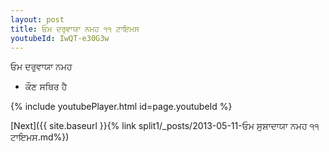 ```yaml
---
layout: post
title: ਓਮ ਦਰੁਵਾਯਾ ਨਮਹ ੧੧ ਟਾਇਮਸ
youtubeId: IwQT-e30G3w
---
```

 
 
 ਓਮ ਦਰੁਵਾਯਾ ਨਮਹ  
 
 -  ਕੌਣ ਸਥਿਰ ਹੈ 
 
  
 
  
 
 
 
 
 
 


{% include youtubePlayer.html id=page.youtubeId %}
 
[Next]({{ site.baseurl }}{% link  split1/_posts/2013-05-11-ਓਮ ਸੁਸ਼ਾਦਾਯਾ ਨਮਹ ੧੧ ਟਾਇਮਸ.md%})
 
